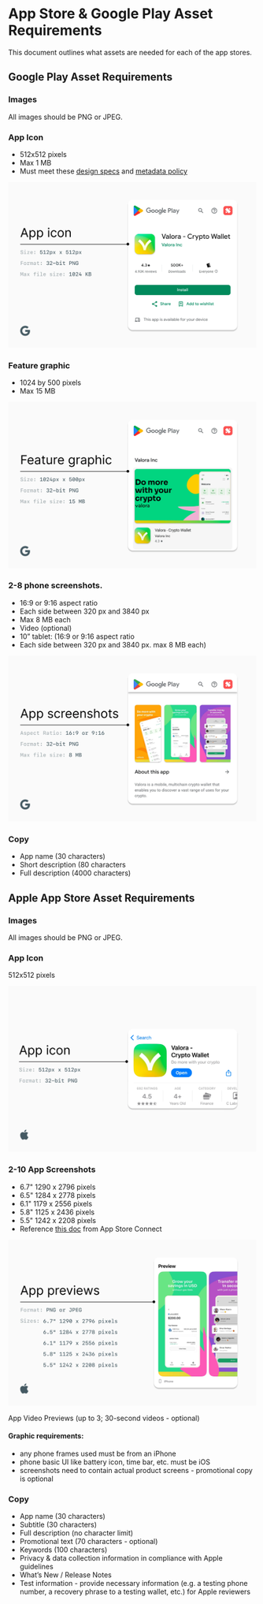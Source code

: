 # App Store & Google Play Asset Requirements

This document outlines what assets are needed for each of the app stores.

## Google Play Asset Requirements

### Images
All images should be PNG or JPEG.

### App Icon

* 512x512 pixels
* Max 1 MB
* Must meet these [design specs](https://developer.android.com/distribute/google-play/resources/icon-design-specifications) and [metadata policy](https://support.google.com/googleplay/android-developer/answer/9898842)

![Google Play design specs](image.png)

### Feature graphic 

* 1024 by 500 pixels
* Max 15 MB

![Google Play Design specs](image-1.png)

### 2-8 phone screenshots. 

* 16:9 or 9:16 aspect ratio 
* Each side between 320 px and 3840 px 
* Max 8 MB each
* Video (optional)
* 10” tablet: (16:9 or 9:16 aspect ratio
* Each side between 320 px and 3840 px. max 8 MB each)

![Google Play screenshot specs](image-2.png)

### Copy

* App name (30 characters)
* Short description (80 characters
* Full description (4000 characters)

## Apple App Store Asset Requirements

### Images
All images should be PNG or JPEG.

### App Icon

512x512 pixels

![Apple App store image requirements](image-3.png)

### 2-10 App Screenshots

* 6.7" 1290 x 2796 pixels
* 6.5" 1284 x 2778 pixels
* 6.1" 1179 x 2556 pixels
* 5.8" 1125 x 2436 pixels
* 5.5" 1242 x 2208 pixels
* Reference [this doc](https://developer.apple.com/help/app-store-connect/reference/screenshot-specifications/) from App Store Connect

![iOS App Screenshot requirements](image-4.png)

App Video Previews (up to 3; 30-second videos - optional)

#### Graphic requirements:

* any phone frames used must be from an iPhone
* phone basic UI like battery icon, time bar, etc. must be iOS
* screenshots need to contain actual product screens - promotional copy is optional

### Copy
* App name (30 characters)
* Subtitle (30 characters)
* Full description (no character limit)
* Promotional text (70 characters - optional)
* Keywords (100 characters)
* Privacy & data collection information in compliance with Apple guidelines
* What’s New / Release Notes
* Test information - provide necessary information (e.g. a testing phone number, a recovery phrase to a testing wallet, etc.) for Apple reviewers